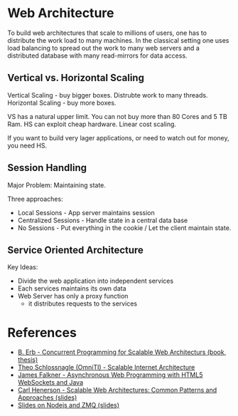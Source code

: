 # Web Architecture

To build web architectures that scale to millions of users, one has to
distribute the work load to many machines.  In the classical setting
one uses load balancing to spread out the work to many web servers and
a distributed database with many read-mirrors for data access.

## Vertical vs. Horizontal Scaling

Vertical Scaling - buy bigger boxes. Distrubte work to many threads.
Horizontal Scaling - buy more boxes.

VS has a natural upper limit. You can not buy more than 80 Cores and 5 TB Ram.
HS can exploit cheap hardware. Linear cost scaling.

If you want to build very lager applications, or need to watch out for money, you need HS.

## Session Handling

Major Problem: Maintaining state.

Three approaches:

* Local Sessions - App server maintains session
* Centralized Sessions - Handle state in a central data base
* No Sessions - Put everything in the cookie / Let the client maintain state.

## Service Oriented Architecture

Key Ideas:

* Divide the web application into independent services
* Each services maintains its own data
* Web Server has only a proxy function
   * it distributes requests to the services


# References
* [B. Erb -  Concurrent Programming for Scalable Web Architecturs (book, thesis)](http://berb.github.io/diploma-thesis/community/index.html)
* [Theo Schlossnagle (OmniTI) - Scalable Internet Architecture](http://www.slideshare.net/postwait/scalable-internet-architecture)
* [James Falkner - Asynchronous Web Programming with HTML5 WebSockets and Java](http://www.slideshare.net/schtool/asynchronous-web-programming-with-html5-websockets-and-java)
* [Carl Henerson - Scalable Web Architectures: Common Patterns and Approaches (slides)](http://www.slideshare.net/iamcal/scalable-web-architectures-common-patterns-and-approaches-web-20-expo-nyc-presentation)
* [Slides on Nodejs and ZMQ (slides)](http://www.slideshare.net/fedario/zero-mq-with-nodejs)
